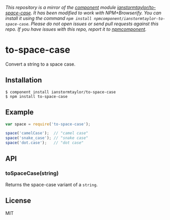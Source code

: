 *This repository is a mirror of the [component](http://component.io) module [ianstormtaylor/to-space-case](http://github.com/ianstormtaylor/to-space-case). It has been modified to work with NPM+Browserify. You can install it using the command `npm install npmcomponent/ianstormtaylor-to-space-case`. Please do not open issues or send pull requests against this repo. If you have issues with this repo, report it to [npmcomponent](https://github.com/airportyh/npmcomponent).*
# to-space-case

  Convert a string to a space case.

## Installation

    $ component install ianstormtaylor/to-space-case
    $ npm install to-space-case

## Example

```js
var space = require('to-space-case');

space('camelCase');  // "camel case"
space('snake_case'); // "snake case"
space('dot.case');   // "dot case"
```

## API

### toSpaceCase(string)
  
  Returns the space-case variant of a `string`.

## License

  MIT
